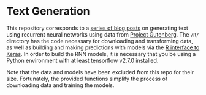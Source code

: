 # Text Generation

This repository corresponds to a [series of blog posts](https://jamesotto852.github.io/text-generation-1) on generating text using recurrent neural networks using data from [Project Gutenberg](https://www.gutenberg.org/). 
The `/R/` directory has the code necessary for downloading and transforming data, as well as building and making predictions with models via the [R interface to Keras](https://keras.rstudio.com/).
In order to build the RNN models, it is necessary that you be using a Python environment with at least tensorflow v2.7.0 installed.

Note that the data and models have been excluded from this repo for their size. 
Fortunately, the provided functions simplify the process of downloading data and training the models.

